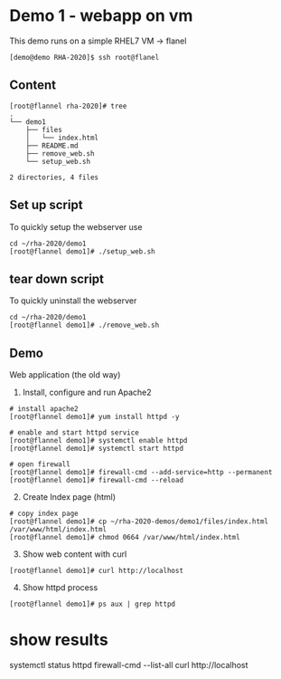 # Demo 1 - webapp on vm
This demo runs on a simple RHEL7 VM -> flanel

```text
[demo@demo RHA-2020]$ ssh root@flanel
```
## Content
```text
[root@flannel rha-2020]# tree
.
└── demo1
    ├── files
    │   └── index.html
    ├── README.md
    ├── remove_web.sh
    └── setup_web.sh

2 directories, 4 files

```

## Set up script
To quickly setup the webserver use
```text
cd ~/rha-2020/demo1
[root@flannel demo1]# ./setup_web.sh
```

## tear down script
To quickly uninstall the webserver
```text
cd ~/rha-2020/demo1
[root@flannel demo1]# ./remove_web.sh
```

## Demo
Web application (the old way)
1. Install, configure and run Apache2
```text
# install apache2
[root@flannel demo1]# yum install httpd -y

# enable and start httpd service
[root@flannel demo1]# systemctl enable httpd
[root@flannel demo1]# systemctl start httpd

# open firewall
[root@flannel demo1]# firewall-cmd --add-service=http --permanent
[root@flannel demo1]# firewall-cmd --reload
```
2. Create Index page (html)
```text
# copy index page
[root@flannel demo1]# cp ~/rha-2020-demos/demo1/files/index.html /var/www/html/index.html
[root@flannel demo1]# chmod 0664 /var/www/html/index.html
```
3. Show web content with curl
```text
[root@flannel demo1]# curl http://localhost
```
4. Show httpd process 
```text
[root@flannel demo1]# ps aux | grep httpd
```




# show results
systemctl status httpd
firewall-cmd --list-all
curl http://localhost